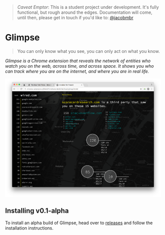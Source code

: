 > *Caveat Emptor*: This is a student project under development. It's fully functional, but rough around the edges. Documentation will come, until then, please get in touch if you'd like to: [@jacobmbr](https://twitter.com/jacobmbr)

# Glimpse

> You can only know what you see,
  you can only act on what you know.

_Glimpse is a Chrome extension that reveals the network of entities who watch you on the web, across time, and across space. It shows you who can track where you are on the internet, and where you are in real life._

![screenshot](screenshot.png)

## Installing v0.1-alpha

To install an alpha build of Glimpse, head over to [releases](https://github.com/jacobmbr/glimpse/releases/tag/v0.1-alpha) and follow the installation instructions.
